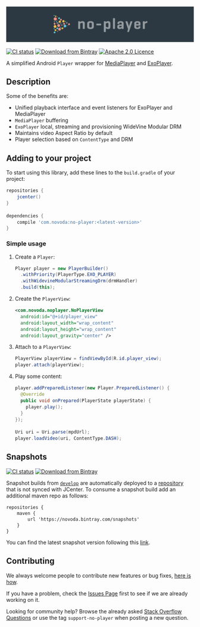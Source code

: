 ![noplayer](art/noplayer-header.png)

[![CI status](https://ci.novoda.com/buildStatus/icon?job=no-player)](https://ci.novoda.com/job/no-player/lastBuild/console) [![Download from Bintray](https://api.bintray.com/packages/novoda/maven/no-player/images/download.svg)](https://bintray.com/novoda/maven/no-player/_latestVersion) [![Apache 2.0 Licence](https://img.shields.io/github/license/novoda/no-player.svg)](https://github.com/novoda/no-player/blob/master/LICENSE)

A simplified Android `Player` wrapper for [MediaPlayer](https://developer.android.com/reference/android/media/MediaPlayer.html) and [ExoPlayer](https://google.github.io/ExoPlayer/).

## Description

Some of the benefits are:

- Unified playback interface and event listeners for ExoPlayer and MediaPlayer
- `MediaPlayer` buffering
- `ExoPlayer` local, streaming and provisioning WideVine Modular DRM
- Maintains video Aspect Ratio by default
- Player selection based on `ContentType` and DRM

## Adding to your project

To start using this library, add these lines to the `build.gradle` of your project:

```groovy
repositories {
    jcenter()
}

dependencies {
    compile 'com.novoda:no-player:<latest-version>'
}
```
### Simple usage

 1. Create a `Player`:

    ```java
    Player player = new PlayerBuilder()
      .withPriority(PlayerType.EXO_PLAYER)
      .withWidevineModularStreamingDrm(drmHandler)
      .build(this);
    ```

 2. Create the `PlayerView`:
  
    ```xml
    <com.novoda.noplayer.NoPlayerView
      android:id="@+id/player_view"
      android:layout_width="wrap_content"
      android:layout_height="wrap_content"
      android:layout_gravity="center" />
    ```

 3. Attach to a `PlayerView`:

    ```java
    PlayerView playerView = findViewById(R.id.player_view);
    player.attach(playerView);
    ```


 4. Play some content:

    ```java
    player.addPreparedListener(new Player.PreparedListener() {
      @Override
      public void onPrepared(PlayerState playerState) {
        player.play();
      }
    });
    
    Uri uri = Uri.parse(mpdUrl);
    player.loadVideo(uri, ContentType.DASH);
    ```

## Snapshots

[![CI status](https://ci.novoda.com/buildStatus/icon?job=no-player-snapshot)](https://ci.novoda.com/job/no-player-snapshot/lastBuild/console) [![Download from Bintray](https://api.bintray.com/packages/novoda/snapshots/no-player/images/download.svg)](https://bintray.com/novoda/snapshots/no-player/_latestVersion)

Snapshot builds from [`develop`](https://github.com/novoda/no-player/compare/master...develop) are automatically deployed to a [repository](https://bintray.com/novoda/snapshots/no-player/_latestVersion) that is not synced with JCenter.
To consume a snapshot build add an additional maven repo as follows:
```
repositories {
    maven {
        url 'https://novoda.bintray.com/snapshots'
    }
}
```

You can find the latest snapshot version following this [link](https://bintray.com/novoda/snapshots/no-player/_latestVersion).

## Contributing

We always welcome people to contribute new features or bug fixes, [here is how](https://github.com/novoda/novoda/blob/master/CONTRIBUTING.md).

If you have a problem, check the [Issues Page](https://github.com/novoda/no-player/issues) first to see if we are already working on it.

Looking for community help? Browse the already asked [Stack Overflow Questions](http://stackoverflow.com/questions/tagged/support-no-player) or use the tag `support-no-player` when posting a new question.
